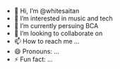 - 👋 Hi, I’m @whitesaitan
- 👀 I’m interested in music and tech
- 🌱 I’m currently persuing BCA 
- 💞️ I’m looking to collaborate on 
- 📫 How to reach me ...
- 😄 Pronouns: ...
- ⚡ Fun fact: ...

<!---
whitesaitan/whitesaitan is a ✨ special ✨ repository because its `README.md` (this file) appears on your GitHub profile.
You can click the Preview link to take a look at your changes.
--->
